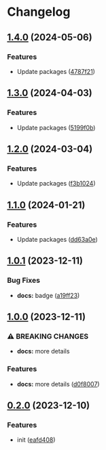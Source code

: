 # Changelog

## [1.4.0](https://github.com/Pilaton/eslint-eco/compare/next-v1.3.0...next-v1.4.0) (2024-05-06)


### Features

* Update packages ([4787f21](https://github.com/Pilaton/eslint-eco/commit/4787f213b772fd181e03bb9270d2dda7df826274))

## [1.3.0](https://github.com/Pilaton/eslint-eco/compare/next-v1.2.0...next-v1.3.0) (2024-04-03)


### Features

* Update packages ([5199f0b](https://github.com/Pilaton/eslint-eco/commit/5199f0be23be46e42845c4bb32d0f325ce246eb4))

## [1.2.0](https://github.com/Pilaton/eslint-eco/compare/next-v1.1.0...next-v1.2.0) (2024-03-04)


### Features

* Update packages ([f3b1024](https://github.com/Pilaton/eslint-eco/commit/f3b1024c5790aebe996f1f4802f968bfb77e2bac))

## [1.1.0](https://github.com/Pilaton/eslint-eco/compare/next-v1.0.1...next-v1.1.0) (2024-01-21)


### Features

* Update packages ([dd63a0e](https://github.com/Pilaton/eslint-eco/commit/dd63a0e70c153dea00205792d2ff2b7d8cbaab3a))

## [1.0.1](https://github.com/Pilaton/eslint-eco/compare/next-v1.0.0...next-v1.0.1) (2023-12-11)


### Bug Fixes

* **docs:** badge ([a19ff23](https://github.com/Pilaton/eslint-eco/commit/a19ff236b3b1d48fc5aafc9ddba93da3d34c6867))

## [1.0.0](https://github.com/Pilaton/eslint-eco/compare/next-v0.2.0...next-v1.0.0) (2023-12-11)


### ⚠ BREAKING CHANGES

* **docs:** more details

### Features

* **docs:** more details ([d0f8007](https://github.com/Pilaton/eslint-eco/commit/d0f8007ededc1e7246db9dd572f8c1cc17758150))

## [0.2.0](https://github.com/Pilaton/eslint-eco/compare/next-v0.1.0...next-v0.2.0) (2023-12-10)


### Features

* init ([eafd408](https://github.com/Pilaton/eslint-eco/commit/eafd40883f974a3dc2924c00ff38cda5b48ec32b))
